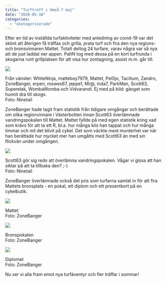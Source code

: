 ```yaml
---
title: "Turfträff i Umeå 7 maj"
date: "2020-05-10"
categories: 
  - "okategoriserade"
---
```


Efter en tid av inställda turfaktiviteter med anledning av covid-19 var det skönt att återigen få träffas och grilla, prata turf och fira den nya regions- och bronsvinnaren Mattet. Totalt deltog 24 turfare, varav några var så nya att de just laddat ner appen. PaltN tog med dessa på en kort turfrunda i skogarna runt grillplatsen för att visa hur zontagning, assist m.m. går till.

![](http://www.turfvasterbotten.se/wp-content/uploads/2020/05/turfgc3a4nget.jpg?w=1024)

Från vänster: WhiteNinja, matteboy7979, Mattet, PelSjo, Tacitium, Zandro, ZoneBanger, erpen, roswes67, jeppe1, Mr@, inda7, ParkMan, Scott63, Superelak, WombaWomba och Vidvarandi. Ej med på bild: gänget som hunnit dra till skogs.  
Foto: Ninetail

ZoneBanger hade tagit fram statistik från tidigare omgångar och berättade om olika regionvinnare i Västerbotten innan Scott63 överlämnade vandringspokalen till Mattet. Mattet fyllde på med egen statistik kring vad som krävs för att ta ett R, bl.a. hur många kilo han tappat och hur många timmar och mil det blivit på cykel. Det som väckte mest munterhet var när han berättade hur mycket mer han umgåtts med Scott63 än med sin flickvän under omgången.

![](http://www.turfvasterbotten.se/wp-content/uploads/2020/05/scott63.jpg?w=720)

Scott63 gör sig redo att överlämna vandringspokalen. Vågar vi gissa att han siktar på att ta tillbaka den? ;-)  
Foto: Ninetail

ZoneBanger överlämnade också det pris som turfarna samlat in för att fira Mattets bronsplats - en pokal, ett diplom och ett presentkort på en cykelbutik.

![](http://www.turfvasterbotten.se/wp-content/uploads/2020/05/mattet-2.jpg?w=706)

Mattet  
Foto: ZoneBanger

![](http://www.turfvasterbotten.se/wp-content/uploads/2020/05/pokalmattet.jpg?w=768)

Bronspokalen  
Foto: ZoneBanger  
  

![](http://www.turfvasterbotten.se/wp-content/uploads/2020/05/diplommattet.jpg?w=776)

Diplomet  
Foto: ZoneBanger

Nu ser vi alla fram emot nya turfäventyr och fler träffar i sommar!
